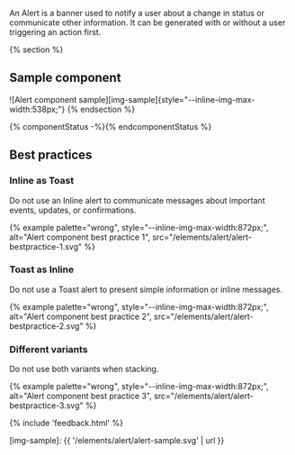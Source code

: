 An Alert is a banner used to notify a user about a change in status or 
communicate other information. It can be generated with or without a user 
triggering an action first.

{% section %}
## Sample component

![Alert component sample][img-sample]{style="--inline-img-max-width:538px;"}
{% endsection %}

{% componentStatus -%}{% endcomponentStatus %}

## Best practices

### Inline as Toast

Do not use an Inline alert to communicate messages about important events, updates, or confirmations.

{% example palette="wrong",
           style="--inline-img-max-width:872px;",
           alt="Alert component best practice 1",
           src="/elements/alert/alert-bestpractice-1.svg" %}

### Toast as Inline

Do not use a Toast alert to present simple information or inline messages.

{% example palette="wrong",
           style="--inline-img-max-width:872px;",
           alt="Alert component best practice 2",
           src="/elements/alert/alert-bestpractice-2.svg" %}

### Different variants

Do not use both variants when stacking.

{% example palette="wrong",
           style="--inline-img-max-width:872px;",
           alt="Alert component best practice 3",
           src="/elements/alert/alert-bestpractice-3.svg" %}

{% include 'feedback.html' %}

[img-sample]: {{ '/elements/alert/alert-sample.svg' | url }}

